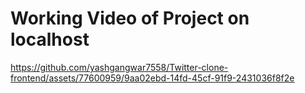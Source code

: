 # Working Video of Project on localhost

https://github.com/yashgangwar7558/Twitter-clone-frontend/assets/77600959/9aa02ebd-14fd-45cf-91f9-2431036f8f2e


